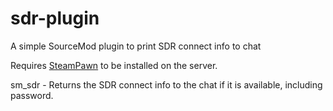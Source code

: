 # sdr-plugin
A simple SourceMod plugin to print SDR connect info to chat

Requires [SteamPawn](https://github.com/nosoop/SM-SteamPawn) to be installed on the server.

sm_sdr - Returns the SDR connect info to the chat if it is available, including password.
